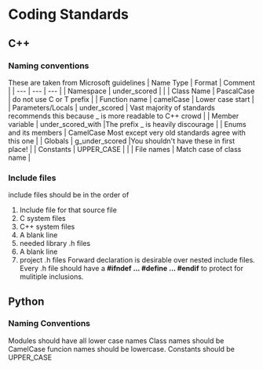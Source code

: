 # Coding Standards
## C++
### Naming conventions

These are taken from Microsoft guidelines
| Name Type | Format | Comment |
| --- | --- | --- |
| Namespace | under_scored |  |
| Class Name | PascalCase | do not use C or T prefix |
| Function name	| camelCase	| Lower case start |
| Parameters/Locals |	under_scored | 	Vast majority of standards recommends this because _ is more readable to C++ crowd |
| Member variable | under_scored_with |The prefix _ is heavily discourage |
| Enums and its members |	CamelCase	Most except very old standards agree with this one |
| Globals | g_under_scored |You shouldn't have these in first place! |
| Constants | UPPER_CASE | |
| File names | Match case of class name |

### Include files
include files should be in the order of 
1. Include file for that source file
2. C system files
3. C++ system files
4. A blank line
5. needed library .h files
6. A blank line
7. project .h files
Forward declaration is desirable over nested include files.
Every .h file should have a **#ifndef ... #define ... #endif** to protect for mulitiple inclusions.

## Python

### Naming Conventions
Modules should have all lower case names
Class names should be CamelCase
funcion names should be lowercase.
Constants should be UPPER_CASE
